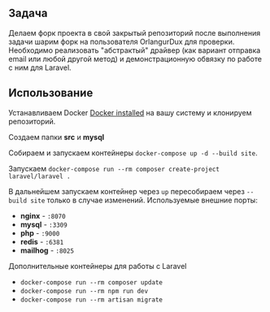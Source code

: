## Задача

Делаем форк проекта в свой закрытый репозиторий после выполнения задачи шарим форк на пользователя OrlangurDux для проверки. Необходимо реализовать "абстрактый" драйвер (как вариант отправка email или любой другой метод) и демонстрационную обвязку по работе с ним для Laravel.  

## Использование

Устанавливаем Docker [Docker installed](https://docs.docker.com/docker-for-mac/install/) на вашу систему и клонируем репозиторий.

Создаем папки **src** и **mysql**

Собираем и запускаем контейнеры `docker-compose up -d --build site`.

Запускаем `docker-compose run --rm composer create-project laravel/laravel .`

В дальнейшем запускаем контейнер через `up` пересобираем через `--build site` только в случае изменений. Используемые внешние порты:

- **nginx** - `:8070`
- **mysql** - `:3309`
- **php** - `:9000`
- **redis** - `:6381`
- **mailhog** - `:8025` 

Дополнительные контейнеры для работы с Laravel

- `docker-compose run --rm composer update`
- `docker-compose run --rm npm run dev`
- `docker-compose run --rm artisan migrate` 
